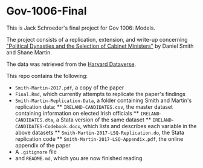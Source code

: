 # Gov-1006-Final

This is Jack Schroeder's final project for Gov 1006: Models.

The project consists of a replication, extension, and write-up concerning ["Political Dynasties and the Selection of Cabinet Ministers"](https://onlinelibrary.wiley.com/doi/10.1111/lsq.12146) by Daniel Smith and Shane Martin.

The data was retrieved from the [Harvard Dataverse](https://dataverse.harvard.edu/dataset.xhtml?persistentId=doi:10.7910/DVN/5Y5148).

This repo contains the following:
* `Smith-Martin-2017.pdf`, a copy of the paper
* `Final.Rmd`, which currently attempts to replicate the paper's findings
* `Smith-Martin-Replication-Data`, a folder containing Smith and Martin's replication data:
** `IRELAND-CANDIDATES.csv`, the master dataset containing information on elected Irish officials
** `IRELAND-CANDIDATES.dta`, a Stata version of the same dataset
** `IRELAND-CANDIDATES-Codebook.docx`, which lists and describes each variable in the above datasets
** `Smith-Martin-2017-LSQ-Replication.do`, the Stata replication code
** `Smith-Martin-2017-LSQ-Appendix.pdf`, the online appendix of the paper
* A `.gitignore` file
* and `README.md`, which you are now finished reading
